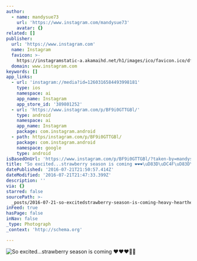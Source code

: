 ```yaml
---
author:
  - name: mandysue73
    url: 'https://www.instagram.com/mandysue73'
    avatar: {}
related: []
publisher:
  url: 'https://www.instagram.com'
  name: Instagram
  favicon: >-
    https://instagramstatic-a.akamaihd.net/h1/images/ico/favicon.ico/dfa85bb1fd63.ico
  domain: www.instagram.com
keywords: []
app_links:
  - url: 'instagram://media?id=1260316584493998181'
    type: ios
    namespace: ai
    app_name: Instagram
    app_store_id: '389801252'
  - url: 'https://www.instagram.com/p/BF9i0GTTGBl/'
    type: android
    namespace: ai
    app_name: Instagram
    package: com.instagram.android
  - path: https/instagram.com/p/BF9i0GTTGBl/
    package: com.instagram.android
    namespace: google
    type: android
isBasedOnUrl: 'https://www.instagram.com/p/BF9i0GTTGBl/?taken-by=mandysue73'
title: "So excited...strawberry season is coming ❤️❤️❤️\uD83D\uDC4F\uD83D\uDE0A"
datePublished: '2016-07-21T21:50:57.414Z'
dateModified: '2016-07-21T21:47:33.399Z'
description: ''
via: {}
starred: false
sourcePath: >-
  _posts/2016-07-21-so-excitedstrawberry-season-is-coming-heavy-heartheavy-heartheavy-heart.md
inFeed: true
hasPage: false
inNav: false
_type: Photograph
_context: 'http://schema.org'

---
```

![So excited...strawberry season is coming ❤️❤️❤️](https://scontent.cdninstagram.com/t51.2885-15/s640x640/sh0.08/e35/13285520_998034683628979_513669639_n.jpg?ig_cache_key=MTI2MDMxNjU4NDQ5Mzk5ODE4MQ%3D%3D.2)